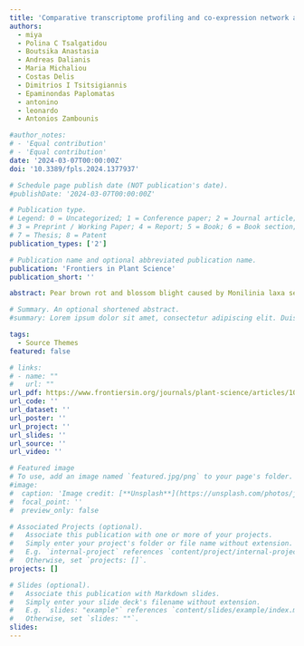 ```yaml
---
title: 'Comparative transcriptome profiling and co-expression network analysis uncover the key genes associated with pear petal defense responses against Monilinia laxa infection'
authors:
  - miya
  - Polina C Tsalgatidou
  - Boutsika Anastasia
  - Andreas Dalianis
  - Maria Michaliou
  - Costas Delis
  - Dimitrios I Tsitsigiannis
  - Epaminondas Paplomatas
  - antonino
  - leonardo
  - Antonios Zambounis

#author_notes:
# - 'Equal contribution'
# - 'Equal contribution'
date: '2024-03-07T00:00:00Z'
doi: '10.3389/fpls.2024.1377937'

# Schedule page publish date (NOT publication's date).
#publishDate: '2024-03-07T00:00:00Z'

# Publication type.
# Legend: 0 = Uncategorized; 1 = Conference paper; 2 = Journal article;
# 3 = Preprint / Working Paper; 4 = Report; 5 = Book; 6 = Book section;
# 7 = Thesis; 8 = Patent
publication_types: ['2']

# Publication name and optional abbreviated publication name.
publication: 'Frontiers in Plant Science'
publication_short: ''

abstract: Pear brown rot and blossom blight caused by Monilinia laxa seriously affect pear production worldwide. Here, we compared the transcriptomic profiles of petals after inoculation with M. laxa using two pear cultivars with different levels of sensitivity to disease (Sissy, a relatively tolerant cultivar, and Kristalli, a highly susceptible cultivar). Physiological indexes were also monitored in the petals of both cultivars at 2 h and 48 h after infection (2 HAI and 48 HAI). RNA-seq data and weighted gene co-expression network analysis (WGCNA) allowed the identification of key genes and pathways involved in immune- and defense-related responses that were specific for each cultivar in a time-dependent manner. In particular, in the Kristalli cultivar, a significant transcriptome reprogramming occurred early at 2 HAI and was accompanied either by suppression of key differentially expressed genes (DEGs) involved in the modulation of any defense responses or by activation of DEGs acting as sensitivity factors promoting susceptibility. In contrast to the considerably high number of DEGs induced early in the Kristalli cultivar, upregulation of specific DEGs involved in pathogen perception and signal transduction, biosynthesis of secondary and primary metabolism, and other defense-related responses was delayed in the Sissy cultivar, occurring at 48 HAI. The WGCNA highlighted one module that was significantly and highly correlated to the relatively tolerant cultivar. Six hub genes were identified within this module, including three WRKY transcription factor-encoding genes: WRKY 65 (pycom05g27470), WRKY 71 (pycom10g22220), and WRKY28 (pycom17g13130), which may play a crucial role in enhancing the tolerance of pear petals to M. laxa. Our results will provide insights into the interplay of the molecular mechanisms underlying immune responses of petals at the pear–M. laxa pathosystem.

# Summary. An optional shortened abstract.
#summary: Lorem ipsum dolor sit amet, consectetur adipiscing elit. Duis posuere tellus ac convallis placerat. Proin tincidunt magna sed ex sollicitudin condimentum.

tags:
  - Source Themes
featured: false

# links:
# - name: ""
#   url: ""
url_pdf: https://www.frontiersin.org/journals/plant-science/articles/10.3389/fpls.2024.1377937/full
url_code: ''
url_dataset: ''
url_poster: ''
url_project: ''
url_slides: ''
url_source: ''
url_video: ''

# Featured image
# To use, add an image named `featured.jpg/png` to your page's folder.
#image:
#  caption: 'Image credit: [**Unsplash**](https://unsplash.com/photos/jdD8gXaTZsc)'
#  focal_point: ''
#  preview_only: false

# Associated Projects (optional).
#   Associate this publication with one or more of your projects.
#   Simply enter your project's folder or file name without extension.
#   E.g. `internal-project` references `content/project/internal-project/index.md`.
#   Otherwise, set `projects: []`.
projects: []

# Slides (optional).
#   Associate this publication with Markdown slides.
#   Simply enter your slide deck's filename without extension.
#   E.g. `slides: "example"` references `content/slides/example/index.md`.
#   Otherwise, set `slides: ""`.
slides:
---
```


